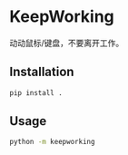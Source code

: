# KeepWorking
动动鼠标/键盘，不要离开工作。

## Installation

```bash
pip install .
```

## Usage

```bash
python -m keepworking
```